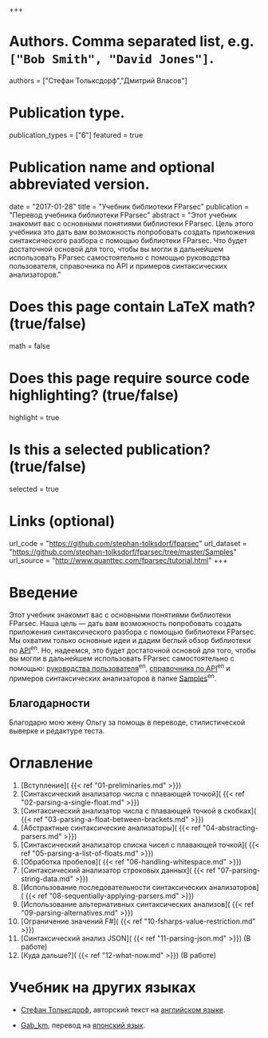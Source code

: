 ﻿+++
# Authors. Comma separated list, e.g. `["Bob Smith", "David Jones"]`.
authors = ["Стефан Тольксдорф","Дмитрий Власов"]

# Publication type.
publication_types = ["6"]
featured = true
# Publication name and optional abbreviated version.
date = "2017-01-28"
title = "Учебник библиотеки FParsec"
publication = "Перевод учебника библиотеки FParsec"
abstract = "Этот учебник знакомит вас с основными понятиями библиотеки FParsec. Цель этого учебника это дать вам возможность попробовать создать приложения синтаксического разбора с помощью библиотеки FParsec. Что будет достаточной основой для того, чтобы вы могли в дальнейшем использовать FParsec самостоятельно с помощью руководства пользователя, справочника по API и примеров синтаксических анализаторов."

# Does this page contain LaTeX math? (true/false)
math = false

# Does this page require source code highlighting? (true/false)
highlight = true

# Is this a selected publication? (true/false)
selected = true

# Links (optional)
url_code = "https://github.com/stephan-tolksdorf/fparsec"
url_dataset = "https://github.com/stephan-tolksdorf/fparsec/tree/master/Samples"
url_source = "http://www.quanttec.com/fparsec/tutorial.html"
+++

# Введение

Этот учебник знакомит вас с основными понятиями библиотеки FParsec. Наша цель &mdash; дать вам возможность попробовать создать приложения синтаксического разбора с помощью библиотеки FParsec. Мы охватим только основные идеи и дадим беглый обзор библиотеки по [API](https://ru.wikipedia.org/wiki/API)<sup>en</sup>. Но, надеемся, это будет достаточной основой для того, чтобы вы могли в дальнейшем использовать FParsec самостоятельно с помощью: [руководства пользователя](http://www.quanttec.com/fparsec/users-guide/)<sup>en</sup>, [справочника по API](http://www.quanttec.com/fparsec/reference/)<sup>en</sup> и примеров синтаксических анализаторов в папке [Samples](https://github.com/stephan-tolksdorf/fparsec/tree/master/Samples)<sup>en</sup>.

## Благодарности
Благодарю мою жену Ольгу за помощь в переводе, стилистической выверке и редактуре теста.

# Оглавление
1. [Вступление]( {{< ref "01-preliminaries.md" >}}) 
1. [Синтаксический анализатор числа с плавающей точкой]( {{< ref "02-parsing-a-single-float.md" >}})
1. [Синтаксический анализатор числа с плавающей точкой в скобках]( {{< ref "03-parsing-a-float-between-brackets.md" >}})
1. [Абстрактные синтаксические анализаторы]( {{< ref "04-abstracting-parsers.md" >}})
1. [Синтаксический анализатор списка чисел с плавающей точкой]( {{< ref "05-parsing-a-list-of-floats.md" >}})
1. [Обработка пробелов]( {{< ref "06-handling-whitespace.md" >}})
1. [Синтаксический анализатор строковых данных]( {{< ref "07-parsing-string-data.md" >}})
1. [Использование последовательности синтаксических анализаторов]( {{< ref "08-sequentially-applying-parsers.md" >}})
1. [Использование альтернативных синтаксических анализов]( {{< ref "09-parsing-alternatives.md" >}})
1. [Ограничение значений F#]( {{< ref "10-fsharps-value-restriction.md" >}})
1. [Синтаксический анализ JSON]( {{< ref "11-parsing-json.md" >}}) (В работе)
1. [Куда дальше?]( {{< ref "12-what-now.md" >}}) (В работе)

# Учебник на других языках
- [Стефан Тольксдорф](https://github.com/stephan-tolksdorf), авторский текст на [английском языке](http://www.quanttec.com/fparsec/tutorial.html).
* [Gab_km](https://twitter.com/gab_km), перевод на [японский язык](http://blog.livedoor.jp/gab_km/archives/1437534.html).
  